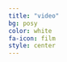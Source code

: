 ```yaml
---
title: "video"
bg: posy
color: white
fa-icon: film
style: center
---
```



<div class="icontain" >
<!-- <video data-autoplay="" loop="" controls="" > -->
<!-- <video class="stretch" data-autoplay="" loop="" controls="" style="height: 545px; width: 872px;" width="640" height="400"> -->
     <!--    <source type="video/mp4" src="https://mgje.github.io/presentations/udayxiii/media/movies/neueGebaeude.m4v">
        <source type="video/webm" src="https://mgje.github.io/presentations/udayxiii/media/movies/neueGebauede.webm">
        Your browser does not support the <code>video</code> element.
</video> -->
</div>
